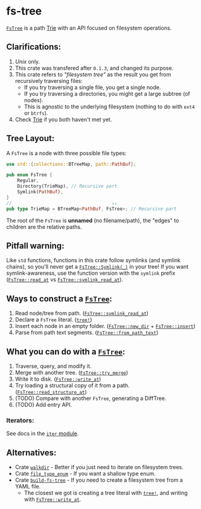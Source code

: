 # fs-tree

[`FsTree`] is a path [Trie] with an API focused on filesystem operations.

## Clarifications:

1. _Unix_ only.
2. This crate was transfered after `0.1.3`, and changed its purpose.
3. This crate refers to _"filesystem tree"_ as the result you get from recursively traversing files:
    - If you try traversing a single file, you get a single node.
    - If you try traversing a directories, you might get a large subtree (of nodes).
    - This is agnostic to the underlying filesystem (nothing to do with `ext4` or `btrfs`).
4. Check [Trie] if you both haven't met yet.

## Tree Layout:

A `FsTree` is a node with three possible file types:

```rust
use std::{collections::BTreeMap, path::PathBuf};

pub enum FsTree {
    Regular,
    Directory(TrieMap), // Recursive part
    Symlink(PathBuf),
}
//                                     ↓↓
pub type TrieMap = BTreeMap<PathBuf, FsTree>; // Recursive part
```

The root of the `FsTree` is **unnamed** (no filename/path), the "edges" to children are the
relative paths.

## Pitfall warning:

Like `std` functions, functions in this crate follow symlinks (and symlink chains), so you'll
never get a [`FsTree::Symlink(_)`] in your tree! If you want symlink-awareness, use the function
version with the `symlink` prefix ([`FsTree::read_at`] vs [`FsTree::symlink_read_at`]).

## Ways to construct a [`FsTree`]:

1. Read node/tree from path. ([`FsTree::symlink_read_at`])
2. Declare a `FsTree` literal. ([`tree!`])
3. Insert each node in an empty folder. ([`FsTree::new_dir`] + [`FsTree::insert`])
4. Parse from path text segments. ([`FsTree::from_path_text`])

## What you can do with a [`FsTree`]:

1. Traverse, query, and modify it.
2. Merge with another tree. ([`FsTree::try_merge`])
3. Write it to disk. ([`FsTree::write_at`])
4. Try loading a structural copy of it from a path. ([`FsTree::read_structure_at`])
5. (TODO) Compare with another `FsTree`, generating a DiffTree.
6. (TODO) Add entry API.

### Iterators:

See docs in the [`iter` module].

## Alternatives:
- Crate [`walkdir`](https://docs.rs/walkdir) - Better if you just need to iterate on
  filesystem trees.
- Crate [`file_type_enum`](https://docs.rs/file_type_enum) - If you want a shallow type enum.
- Crate [`build-fs-tree`](https://crates.io/crates/build-fs-tree) - If you need to create a
  filesystem tree from a YAML file.
    - The closest we got is creating a tree literal with [`tree!`](crate::tree), and writing
      with [`FsTree::write_at`].

[Trie]: https://en.wikipedia.org/wiki/Trie
[`FsTree::from_path_text`]: https://docs.rs/fs-tree/latest/fs_tree/enum.FsTree.html#method.from_path_text
[`FsTree::insert`]: https://docs.rs/fs-tree/latest/fs_tree/enum.FsTree.html#method.insert
[`FsTree::new_dir`]: https://docs.rs/fs-tree/latest/fs_tree/enum.FsTree.html#method.new_dir
[`FsTree::read_at`]: https://docs.rs/fs-tree/latest/fs_tree/enum.FsTree.html#method.read_at
[`FsTree::read_structure_at`]: https://docs.rs/fs-tree/latest/fs_tree/enum.FsTree.html#method.read_structure_at
[`FsTree::Symlink(_)`]: https://docs.rs/fs-tree/latest/fs_tree/enum.FsTree.html#variant.Symlink
[`FsTree::symlink_read_at`]: https://docs.rs/fs-tree/latest/fs_tree/enum.FsTree.html#method.symlink_read_at
[`FsTree::try_merge`]: https://docs.rs/fs-tree/latest/fs_tree/enum.FsTree.html#method.try_merge
[`FsTree::write_at`]: https://docs.rs/fs-tree/latest/fs_tree/enum.FsTree.html#method.write_at
[`FsTree`]: https://docs.rs/fs-tree/latest/fs_tree/enum.FsTree.html
[`iter` module]: https://docs.rs/fs-tree/latest/fs_tree/iter/index.html
[`tree!`]: https://docs.rs/fs-tree/latest/fs_tree/macro.tree.html

